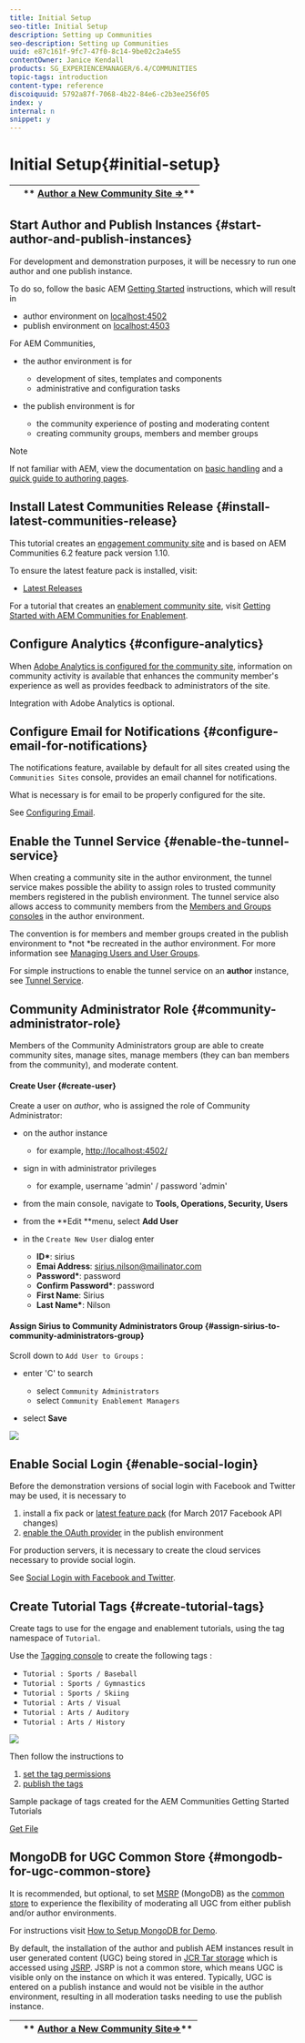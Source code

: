 ```yaml
---
title: Initial Setup
seo-title: Initial Setup
description: Setting up Communities
seo-description: Setting up Communities
uuid: e87c161f-9fc7-47f0-8c14-9be02c2a4e55
contentOwner: Janice Kendall
products: SG_EXPERIENCEMANAGER/6.4/COMMUNITIES
topic-tags: introduction
content-type: reference
discoiquuid: 5792a87f-7068-4b22-84e6-c2b3ee256f05
index: y
internal: n
snippet: y
---
```


# Initial Setup{#initial-setup}

|   |** [Author a New Community Site ⇒](../../communities/using/create-site.md)** |
|---|---|

## Start Author and Publish Instances {#start-author-and-publish-instances}

For development and demonstration purposes, it will be necessry to run one author and one publish instance.

To do so, follow the basic AEM [Getting Started](../../sites/deploying/using/deploy.md#gettingstarted) instructions, which will result in

* author environment on [localhost:4502](http://localhost:4502/)
* publish environment on [localhost:4503](http://localhost:4503/)

For AEM Communities,

* the author environment is for

    * development of sites, templates and components
    * administrative and configuration tasks

* the publish environment is for

    * the community experience of posting and moderating content
    * creating community groups, members and member groups

>[!NOTE]
>
>If not familiar with AEM, view the documentation on [basic handling](../../sites/authoring/using/basic-handling.md) and a [quick guide to authoring pages](../../sites/authoring/using/qg-page-authoring.md).

## Install Latest Communities Release {#install-latest-communities-release}

This tutorial creates an [engagement community site](../../communities/using/overview.md#engagementcommunity) and is based on AEM Communities 6.2 feature pack version 1.10.

To ensure the latest feature pack is installed, visit:

* [Latest Releases](../../communities/using/deploy-communities.md#latestreleases)

For a tutorial that creates an [enablement community site](../../communities/using/overview.md#enablementcommunity), visit [Getting Started with AEM Communities for Enablement](../../communities/using/getting-started-enablement.md).

## Configure Analytics {#configure-analytics}

When [Adobe Analytics is configured for the community site](../../communities/using/analytics.md), information on community activity is available that enhances the community member's experience as well as provides feedback to administrators of the site.

Integration with Adobe Analytics is optional.

## Configure Email for Notifications {#configure-email-for-notifications}

The notifications feature, available by default for all sites created using the `Communities Sites` console, provides an email channel for notifications.

What is necessary is for email to be properly configured for the site.

See [Configuring Email](../../communities/using/email.md).

## Enable the Tunnel Service {#enable-the-tunnel-service}

When creating a community site in the author environment, the tunnel service makes possible the ability to assign roles to trusted community members registered in the publish environment. The tunnel service also allows access to community members from the [Members and Groups consoles](../../communities/using/members.md) in the author environment.

The convention is for members and member groups created in the publish environment to *not *be recreated in the author environment. For more information see [Managing Users and User Groups](../../communities/using/users.md).

For simple instructions to enable the tunnel service on an **author** instance, see [Tunnel Service](../../communities/using/deploy-communities.md#tunnelserviceonauthor).

## Community Administrator Role {#community-administrator-role}

Members of the Community Administrators group are able to create community sites, manage sites, manage members (they can ban members from the community), and moderate content.

#### Create User {#create-user}

Create a user on *author*, who is assigned the role of Community Administrator:

* on the author instance

    * for example, [http://localhost:4502/](http://localhost:4503/)

* sign in with administrator privileges

    * for example, username 'admin' / password 'admin'

* from the main console, navigate to **Tools, Operations, Security, Users**
* from the **Edit **menu, select **Add User**

* in the `Create New User` dialog enter

    * **ID&#42;**: sirius
    * **Emai Address**: sirius.nilson@mailinator.com
    * **Password&#42;**: password
    * **Confirm Password&#42;**: password
    * **First Name**: Sirius
    * **Last Name&#42;**: Nilson

#### Assign Sirius to Community Administrators Group {#assign-sirius-to-community-administrators-group}

Scroll down to `Add User to Groups` :

* enter 'C' to search

    * select `Community Administrators`
    * select `Community Enablement Managers`

* select **Save**

![](assets/chlimage_1-301.png)

## Enable Social Login {#enable-social-login}

Before the demonstration versions of social login with Facebook and Twitter may be used, it is necessary to

1. install a fix pack or [latest feature pack](../../communities/using/deploy-communities.md#latestfeaturepack) (for March 2017 Facebook API changes)
1. [enable the OAuth provider](../../communities/using/social-login.md#adobegraniteoauthauthenticationhandler) in the publish environment

For production servers, it is necessary to create the cloud services necessary to provide social login.

See [Social Login with Facebook and Twitter](../../communities/using/social-login.md).

## Create Tutorial Tags {#create-tutorial-tags}

Create tags to use for the engage and enablement tutorials, using the tag namespace of `Tutorial`.

Use the [Tagging console](../../sites/administering/using/tags.md#taggingconsole) to create the following tags :

* `Tutorial : Sports / Baseball`
* `Tutorial : Sports / Gymnastics`
* `Tutorial : Sports / Skiing`
* `Tutorial : Arts / Visual`
* `Tutorial : Arts / Auditory`
* `Tutorial : Arts / History`

![](assets/chlimage_1-302.png)

Then follow the instructions to

1. [set the tag permissions](../../sites/administering/using/tags.md#settingtagpermissions)
1. [publish the tags](../../sites/administering/using/tags.md#publishingtags)

Sample package of tags created for the AEM Communities Getting Started Tutorials

[Get File](assets/tutorial_tags-v63.zip)

## MongoDB for UGC Common Store {#mongodb-for-ugc-common-store}

It is recommended, but optional, to set [MSRP](../../communities/using/msrp.md) (MongoDB) as the [common store](../../communities/using/working-with-srp.md) to experience the flexibility of moderating all UGC from either publish and/or author environments.

For instructions visit [How to Setup MongoDB for Demo](../../communities/using/demo-mongo.md).

By default, the installation of the author and publish AEM instances result in user generated content (UGC) being stored in [JCR Tar storage](../../sites/deploying/using/platform.md) which is accessed using [JSRP](../../communities/using/jsrp.md). JSRP is not a common store, which means UGC is visible only on the instance on which it was entered. Typically, UGC is entered on a publish instance and would not be visible in the author environment, resulting in all moderation tasks needing to use the publish instance.

|   |** [Author a New Community Site⇒](../../communities/using/create-site.md)** |
|---|---|

